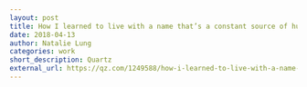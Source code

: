 ```yaml
---
layout: post
title: How I learned to live with a name that’s a constant source of humiliation
date: 2018-04-13
author: Natalie Lung
categories: work
short_description: Quartz
external_url: https://qz.com/1249588/how-i-learned-to-live-with-a-name-thats-a-constant-source-of-humiliation/
---
```

